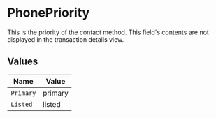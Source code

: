 # PhonePriority

This is the priority of the contact method. This field's contents are not displayed in the transaction details view.


## Values

| Name      | Value     |
| --------- | --------- |
| `Primary` | primary   |
| `Listed`  | listed    |